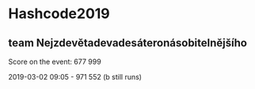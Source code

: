 # Hashcode2019
## team Nejzdevětadevadesáteronásobitelnějšího

Score on the event: 677 999

2019-03-02 09:05 - 971 552 (b still runs)